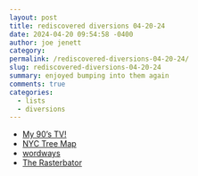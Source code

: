```yaml
---
layout: post
title: rediscovered diversions 04-20-24
date: 2024-04-20 09:54:58 -0400
author: joe jenett
category: 
permalink: /rediscovered-diversions-04-20-24/
slug: rediscovered-diversions-04-20-24
summary: enjoyed bumping into them again
comments: true
categories:
  - lists
  - diversions
---
```

<ul class="linkylove">
	<li><a title="My 90’s TV!" href="https://90s.myretrotvs.com/">My 90’s TV!</a></li>
	<li><a title="NYC Tree Map" href="https://tree-map.nycgovparks.org/">NYC Tree Map</a></li>
	<li><a title="wordways" href="https://wordways.us/">wordways</a></li>
	<li><a title="Wall art generator - Rasterbator" href="https://rasterbator.net/">The Rasterbator</a></li>
	</ul>
<a href="https://brid.gy/publish/mastodon"></a>